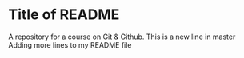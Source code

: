 #  Title of README

A repository for a course on Git & Github.
This is a new line in master
Adding more lines to my README file

